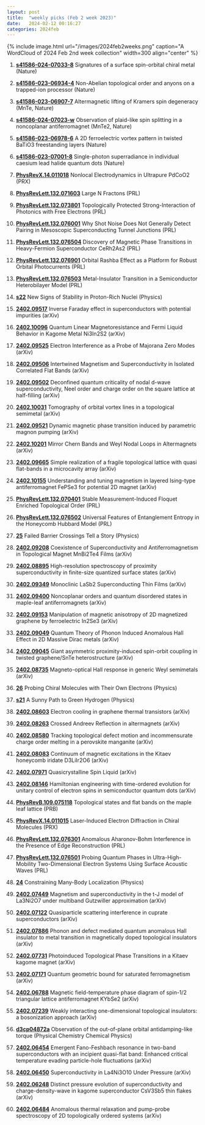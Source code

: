 ```yaml
---
layout: post
title:  "weekly picks (Feb 2 week 2023)"
date:   2024-02-12 00:16:27
categories: 2024feb
---
```



{% include image.html url="/images/2024feb2weeks.png" caption="A WordCloud of 2024 Feb 2nd week collection" width=300 align="center" %}




1. **[s41586-024-07033-8](https://www.nature.com/articles/s41586-024-07033-8)** Signatures of a surface spin-orbital chiral metal (Nature)

1. **[s41586-023-06934-4](https://www.nature.com/articles/s41586-023-06934-4)** Non-Abelian topological order and anyons on a trapped-ion processor (Nature)

1. **[s41586-023-06907-7](https://www.nature.com/articles/s41586-023-06907-7)** Altermagnetic lifting of Kramers spin degeneracy (MnTe, Nature)

1. **[s41586-024-07023-w](https://www.nature.com/articles/s41586-024-07023-w)** Observation of plaid-like spin splitting in a noncoplanar antiferromagnet (MnTe2, Nature)

1. **[s41586-023-06978-6](https://www.nature.com/articles/s41586-023-06978-6)** A 2D ferroelectric vortex pattern in twisted BaTiO3 freestanding layers (Nature)

1. **[s41586-023-07001-8](https://www.nature.com/articles/s41586-023-07001-8)** Single-photon superradiance in individual caesium lead halide quantum dots (Nature)



1. **[PhysRevX.14.011018](https://link.aps.org/doi/10.1103/PhysRevX.14.011018)** Nonlocal Electrodynamics in Ultrapure PdCoO2 (PRX)

1. **[PhysRevLett.132.071603](https://link.aps.org/doi/10.1103/PhysRevLett.132.071603)** Large N Fractons (PRL)

1. **[PhysRevLett.132.073801](https://link.aps.org/doi/10.1103/PhysRevLett.132.073801)** Topologically Protected Strong-Interaction of Photonics with Free Electrons (PRL)

1. **[PhysRevLett.132.076001](https://link.aps.org/doi/10.1103/PhysRevLett.132.076001)** Why Shot Noise Does Not Generally Detect Pairing in Mesoscopic Superconducting Tunnel Junctions (PRL)

1. **[PhysRevLett.132.076504](https://link.aps.org/doi/10.1103/PhysRevLett.132.076504)** Discovery of Magnetic Phase Transitions in Heavy-Fermion Superconductor CeRh2As2 (PRL)

1. **[PhysRevLett.132.076901](https://link.aps.org/doi/10.1103/PhysRevLett.132.076901)** Orbital Rashba Effect as a Platform for Robust Orbital Photocurrents (PRL)

1. **[PhysRevLett.132.076503](https://link.aps.org/doi/10.1103/PhysRevLett.132.076503)** Metal-Insulator Transition in a Semiconductor Heterobilayer Model (PRL)

1. **[s22](https://physics.aps.org/articles/v17/s22)** New Signs of Stability in Proton-Rich Nuclei (Physics)




1. **[2402.09517](http://arxiv.org/abs/2402.09517)** Inverse Faraday effect in superconductors with potential impurities (arXiv)

1. **[2402.10096](http://arxiv.org/abs/2402.10096)** Quantum Linear Magnetoresistance and Fermi Liquid Behavior in Kagome Metal Ni3In2S2 (arXiv)

1. **[2402.09525](http://arxiv.org/abs/2402.09525)** Electron Interference as a Probe of Majorana Zero Modes (arXiv)

1. **[2402.09506](http://arxiv.org/abs/2402.09506)** Intertwined Magnetism and Superconductivity in Isolated Correlated Flat Bands (arXiv)

1. **[2402.09502](http://arxiv.org/abs/2402.09502)** Deconfined quantum criticality of nodal d-wave superconductivity, Neel order and charge order on the square lattice at half-filling (arXiv)

1. **[2402.10031](http://arxiv.org/abs/2402.10031)** Tomography of orbital vortex lines in a topological semimetal (arXiv)

1. **[2402.09521](http://arxiv.org/abs/2402.09521)** Dynamic magnetic phase transition induced by parametric magnon pumping (arXiv)

1. **[2402.10201](http://arxiv.org/abs/2402.10201)** Mirror Chern Bands and Weyl Nodal Loops in Altermagnets (arXiv)

1. **[2402.09665](http://arxiv.org/abs/2402.09665)** Simple realization of a fragile topological lattice with quasi flat-bands in a microcavity array (arXiv)

1. **[2402.10155](http://arxiv.org/abs/2402.10155)** Understanding and tuning magnetism in layered Ising-type antiferromagnet FePSe3 for potential 2D magnet (arXiv)




1. **[PhysRevLett.132.070401](https://link.aps.org/doi/10.1103/PhysRevLett.132.070401)** Stable Measurement-Induced Floquet Enriched Topological Order (PRL)

1. **[PhysRevLett.132.076502](https://link.aps.org/doi/10.1103/PhysRevLett.132.076502)** Universal Features of Entanglement Entropy in the Honeycomb Hubbard Model (PRL)

1. **[25](https://physics.aps.org/articles/v17/25)** Failed Barrier Crossings Tell a Story (Physics)





1. **[2402.09208](http://arxiv.org/abs/2402.09208)** Coexistence of Superconductivity and Antiferromagnetism in Topological Magnet MnBi2Te4 Films (arXiv)

1. **[2402.08895](http://arxiv.org/abs/2402.08895)** High-resolution spectroscopy of proximity superconductivity in finite-size quantized surface states (arXiv)

1. **[2402.09349](http://arxiv.org/abs/2402.09349)** Monoclinic LaSb2 Superconducting Thin Films (arXiv)

1. **[2402.09400](http://arxiv.org/abs/2402.09400)** Noncoplanar orders and quantum disordered states in maple-leaf antiferromagnets (arXiv)

1. **[2402.09153](http://arxiv.org/abs/2402.09153)** Manipulation of magnetic anisotropy of 2D magnetized graphene by ferroelectric In2Se3 (arXiv)

1. **[2402.09049](http://arxiv.org/abs/2402.09049)** Quantum Theory of Phonon Induced Anomalous Hall Effect in 2D Massive Dirac metals (arXiv)

1. **[2402.09045](http://arxiv.org/abs/2402.09045)** Giant asymmetric proximity-induced spin-orbit coupling in twisted graphene/SnTe heterostructure (arXiv)

1. **[2402.08735](http://arxiv.org/abs/2402.08735)** Magneto-optical Hall response in generic Weyl semimetals (arXiv)






1. **[26](https://physics.aps.org/articles/v17/26)** Probing Chiral Molecules with Their Own Electrons (Physics)

1. **[s21](https://physics.aps.org/articles/v17/s21)** A Sunny Path to Green Hydrogen (Physics)





1. **[2402.08603](http://arxiv.org/abs/2402.08603)** Electron cooling in graphene thermal transistors (arXiv)

1. **[2402.08263](http://arxiv.org/abs/2402.08263)** Crossed Andreev Reflection in altermagnets (arXiv)

1. **[2402.08580](http://arxiv.org/abs/2402.08580)** Tracking topological defect motion and incommensurate charge order melting in a perovskite manganite (arXiv)

1. **[2402.08083](http://arxiv.org/abs/2402.08083)** Continuum of magnetic excitations in the Kitaev honeycomb iridate D3LiIr2O6 (arXiv)

1. **[2402.07971](http://arxiv.org/abs/2402.07971)** Quasicrystalline Spin Liquid (arXiv)

1. **[2402.08146](http://arxiv.org/abs/2402.08146)** Hamiltonian engineering with time-ordered evolution for unitary control of electron spins in semiconductor quantum dots (arXiv)






1. **[PhysRevB.109.075118](https://link.aps.org/doi/10.1103/PhysRevB.109.075118)** Topological states and flat bands on the maple leaf lattice (PRB)

1. **[PhysRevX.14.011015](https://link.aps.org/doi/10.1103/PhysRevX.14.011015)** Laser-Induced Electron Diffraction in Chiral Molecules (PRX)

1. **[PhysRevLett.132.076301](https://link.aps.org/doi/10.1103/PhysRevLett.132.076301)** Anomalous Aharonov-Bohm Interference in the Presence of Edge Reconstruction (PRL)

1. **[PhysRevLett.132.076501](https://link.aps.org/doi/10.1103/PhysRevLett.132.076501)** Probing Quantum Phases in Ultra-High-Mobility Two-Dimensional Electron Systems Using Surface Acoustic Waves (PRL)

1. **[24](https://physics.aps.org/articles/v17/24)** Constraining Many-Body Localization (Physics)




1. **[2402.07449](http://arxiv.org/abs/2402.07449)** Magnetism and superconductivity in the t-J model of La3Ni2O7 under multiband Gutzwiller approximation (arXiv)

1. **[2402.07122](http://arxiv.org/abs/2402.07122)** Quasiparticle scattering interference in cuprate superconductors (arXiv)

1. **[2402.07886](http://arxiv.org/abs/2402.07886)** Phonon and defect mediated quantum anomalous Hall insulator to metal transition in magnetically doped topological insulators (arXiv)

1. **[2402.07731](http://arxiv.org/abs/2402.07731)** Photoinduced Topological Phase Transitions in a Kitaev kagome magnet (arXiv)

1. **[2402.07171](http://arxiv.org/abs/2402.07171)** Quantum geometric bound for saturated ferromagnetism (arXiv)

1. **[2402.06788](http://arxiv.org/abs/2402.06788)** Magnetic field-temperature phase diagram of spin-1/2 triangular lattice antiferromagnet KYbSe2 (arXiv)

1. **[2402.07239](http://arxiv.org/abs/2402.07239)** Weakly interacting one-dimensional topological insulators: a bosonization approach (arXiv)






1. **[d3cp04872a](https://pubs.rsc.org/en/content/articlelanding/2024/cp/d3cp04872a)** Observation of the out-of-plane orbital antidamping-like torque (Physical Chemistry Chemical Physics)


1. **[2402.06454](http://arxiv.org/abs/2402.06454)** Emergent Fano-Feshbach resonance in two-band superconductors with an incipient quasi-flat band: Enhanced critical temperature evading particle-hole fluctuations (arXiv)

1. **[2402.06450](http://arxiv.org/abs/2402.06450)** Superconductivity in La4Ni3O10 Under Pressure (arXiv)

1. **[2402.06248](http://arxiv.org/abs/2402.06248)** Distinct pressure evolution of superconductivity and charge-density-wave in kagome superconductor CsV3Sb5 thin flakes (arXiv)

1. **[2402.06484](http://arxiv.org/abs/2402.06484)** Anomalous thermal relaxation and pump-probe spectroscopy of 2D topologically ordered systems (arXiv)

